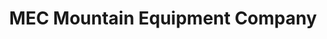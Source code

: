 ---
title: "MEC Mountain Equipment Company"
url: /burlington/mec-mountain-equipment-company/
shop: Outdoor
---
